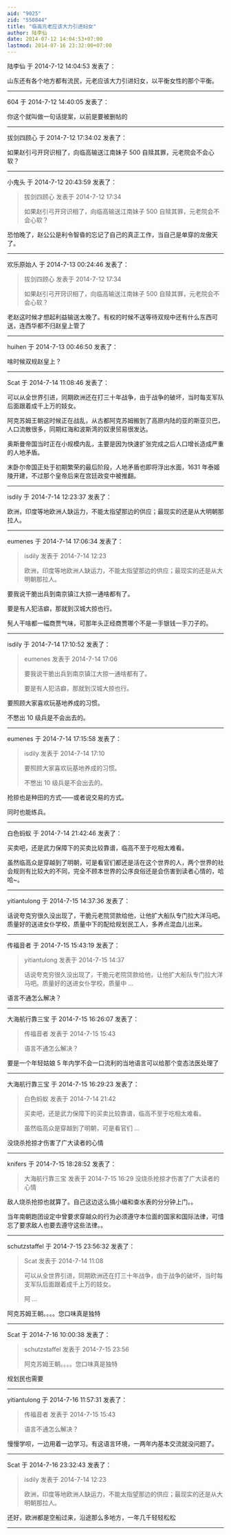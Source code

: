 ```yaml
---
aid: "9025"
zid: "550844"
title: "临高元老应该大力引进妇女"
author: 陆李仙
date: 2014-07-12 14:04:53+07:00
lastmod: 2014-07-16 23:32:00+07:00
---
```


陆李仙 于 2014-7-12 14:04:53 发表了：

山东还有各个地方都有流民，元老应该大力引进妇女，以平衡女性的那个平衡。

---

604 于 2014-7-12 14:40:05 发表了：

你这个就叫做一句话提案，以前是要被删帖的

---

拔剑四顾心 于 2014-7-12 17:34:02 发表了：

如果赵引弓开窍识相了，向临高输送江南妹子 500 自赎其罪，元老院会不会心软？

---

小鬼头 于 2014-7-12 20:43:59 发表了：

> 拔剑四顾心 发表于 2014-7-12 17:34
>
> 如果赵引弓开窍识相了，向临高输送江南妹子 500 自赎其罪，元老院会不会心软？

恐怕晚了，赵公公是利令智昏的忘记了自己的真正工作，当自己是单穿的龙傲天了。

---

欢乐原始人 于 2014-7-13 00:24:46 发表了：

> 拔剑四顾心 发表于 2014-7-12 17:34
>
> 如果赵引弓开窍识相了，向临高输送江南妹子 500 自赎其罪，元老院会不会心软？

老赵这时候才想起利益输送太晚了。有权的时候不送等待双规中还有什么东西可送，连西华都不归赵皇上管了

---

huihen 于 2014-7-13 00:46:50 发表了：

啥时候双规赵皇上？

---

Scat 于 2014-7-14 11:08:46 发表了：

可以从全世界引进，同期欧洲还在打三十年战争，由于战争的破坏，当时每支军队后面跟着成千上万的妓女。

阿克苏姆王朝这时候正在战乱，从古都阿克苏姆搬到了高原内陆的亚的斯亚贝巴，人口流散很多，同期红海和波斯湾的奴隶贸易很发达。

奥斯曼帝国当时正在小规模内乱，主要是因为快速扩张完成之后人口增长造成严重的人地矛盾。

末卧尔帝国正处于初期繁荣的最后阶段，人地矛盾也即将浮出水面，1631 年泰姬陵开建，不过那个皇帝后来在宫廷政变中被推翻。

---

isdily 于 2014-7-14 12:23:37 发表了：

欧洲，印度等地欧洲人缺运力，不能太指望那边的供应；最现实的还是从大明朝那拉人。

---

eumenes 于 2014-7-14 17:06:34 发表了：

> isdily 发表于 2014-7-14 12:23
>
> 欧洲，印度等地欧洲人缺运力，不能太指望那边的供应；最现实的还是从大明朝那拉人。

要我说干脆出兵到南京镇江大掠一通啥都有了。

要是有人犯洁癖，那就到汉城大掠也行。

髡人干啥都一幅商贾气味，可那年头正经商贾哪个不是一手银钱一手刀子的。

---

isdily 于 2014-7-14 17:10:52 发表了：

> eumenes 发表于 2014-7-14 17:06
>
> 要我说干脆出兵到南京镇江大掠一通啥都有了。
>
> 要是有人犯洁癖，那就到汉城大掠也行。

要照顾大家喜欢玩基地养成的习惯。

不憋出 10 级兵是不会出去的。

---

eumenes 于 2014-7-14 17:15:58 发表了：

> isdily 发表于 2014-7-14 17:10
>
> 要照顾大家喜欢玩基地养成的习惯。
>
> 不憋出 10 级兵是不会出去的。

抢掠也是种田的方式——或者说交易的方式。

同时也能练兵。

---

白色蚂蚁 于 2014-7-14 21:42:46 发表了：

买卖吧，还是武力保障下的买卖比较靠谱，临高不至于吃相太难看。

虽然临高众是穿越到了明朝，可是看官们都还是活在这个世界的人，两个世界的社会规则有比较大的不同，完全不顾本世界的公序良俗还是会伤害到读者心情的，哈哈~。

---

yitiantulong 于 2014-7-15 14:37:36 发表了：

话说夸克穷很久没出现了，干脆元老院贷款给他，让他扩大船队专门拉大洋马吧。质量好的送进女仆学校，质量中下的配给规划民工人，多养点混血儿出来。

---

传福音者 于 2014-7-15 15:43:19 发表了：

> yitiantulong 发表于 2014-7-15 14:37
>
> 话说夸克穷很久没出现了，干脆元老院贷款给他，让他扩大船队专门拉大洋马吧。质量好的送进女仆学校，质量中 ...

语言不通怎么解决？

---

大海航行靠三宝 于 2014-7-15 16:26:07 发表了：

> 传福音者 发表于 2014-7-15 15:43
>
> 语言不通怎么解决？

要是一个年轻姑娘 5 年内学不会一口流利的当地语言可以给那个变态法医处理了

---

大海航行靠三宝 于 2014-7-15 16:29:23 发表了：

> 白色蚂蚁 发表于 2014-7-14 21:42
>
> 买卖吧，还是武力保障下的买卖比较靠谱，临高不至于吃相太难看。
>
> 虽然临高众是穿越到了明朝，可是看官们 ...

没烧杀抢掠才伤害了广大读者的心情

---

knifers 于 2014-7-15 18:28:52 发表了：

> 大海航行靠三宝 发表于 2014-7-15 16:29 没烧杀抢掠才伤害了广大读者的心情

敌人烧杀抢掠也就算了。自己这边这么搞小编和查水表的分分钟上门。。

当年南朝跑团设定中曾要求穿越众的行为必须遵守本位面的国家和国际法律，可惜忘了要求敌人也要去遵守这些法律。。

---

schutzstaffel 于 2014-7-15 23:56:32 发表了：

> Scat 发表于 2014-7-14 11:08
>
> 可以从全世界引进，同期欧洲还在打三十年战争，由于战争的破坏，当时每支军队后面跟着成千上万的妓女。
>
> 阿 ...

阿克苏姆王朝。。。。您口味真是独特

---

Scat 于 2014-7-16 10:00:38 发表了：

> schutzstaffel 发表于 2014-7-15 23:56
>
> 阿克苏姆王朝。。。。您口味真是独特

规划民也需要

---

yitiantulong 于 2014-7-16 11:57:31 发表了：

> 传福音者 发表于 2014-7-15 15:43
>
> 语言不通怎么解决？

慢慢学呗，一边用着一边学习。有这语言环境，一两年内基本交流就没问题了。

---

Scat 于 2014-7-16 23:32:43 发表了：

> isdily 发表于 2014-7-14 12:23
>
> 欧洲，印度等地欧洲人缺运力，不能太指望那边的供应；最现实的还是从大明朝那拉人。

还好，欧洲都是空船过来，沿途那么多地方，一年几千轻轻松松

---
